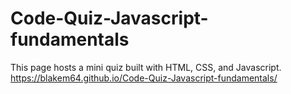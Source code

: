 # Code-Quiz-Javascript-fundamentals

This page hosts a mini quiz built with HTML, CSS, and Javascript. 
https://blakem64.github.io/Code-Quiz-Javascript-fundamentals/
